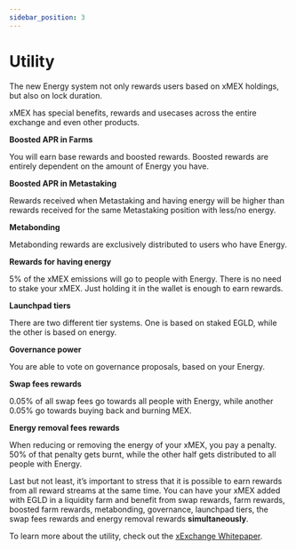```yaml
---
sidebar_position: 3
---
```


[comment]: # (mx-context-auto)

# Utility

The new Energy system not only rewards users based on xMEX holdings, but also on lock duration.

xMEX has special benefits, rewards and usecases across the entire exchange and even other products.

**Boosted APR in Farms**

You will earn base rewards and boosted rewards. Boosted rewards are entirely dependent on the amount of Energy you have.

**Boosted APR in Metastaking**

Rewards received when Metastaking and having energy will be higher than rewards received for the same Metastaking position with less/no energy.

**Metabonding**

Metabonding rewards are exclusively distributed to users who have Energy.

**Rewards for having energy**

5% of the xMEX emissions will go to people with Energy. There is no need to stake your xMEX. Just holding it in the wallet is enough to earn rewards.

**Launchpad tiers**

There are two different tier systems. One is based on staked EGLD, while the other is based on energy.

**Governance power**

You are able to vote on governance proposals, based on your Energy.

**Swap fees rewards**

0.05% of all swap fees go towards all people with Energy, while another 0.05% go towards buying back and burning MEX.

**Energy removal fees rewards**

When reducing or removing the energy of your xMEX, you pay a penalty. 50% of that penalty gets burnt, while the other half gets distributed to all people with Energy.

Last but not least, it’s important to stress that it is possible to earn rewards from all reward streams at the same time. You can have your xMEX added with EGLD in a liquidity farm and benefit from swap rewards, farm rewards, boosted farm rewards, metabonding, governance, launchpad tiers, the swap fees rewards and energy removal rewards **simultaneously**.

To learn more about the utility, check out the [xExchange Whitepaper](https://xexchange.com/x-exchange-economics.pdf).
